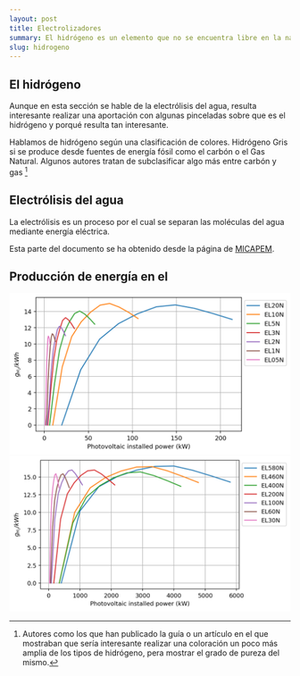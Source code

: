 ```yaml
---
layout: post
title: Electrolizadores
summary: El hidrógeno es un elemento que no se encuentra libre en la naturaleza, por lo que debe ser producido. Por ello se considera como un vector o portador energético. Los electrolizadores utilizan la energía eléctrica para romper la molécula de agua y separarla en hidrógeno y oxígeno. 
slug: hidrogeno
---
```


## El hidrógeno
Aunque en esta sección se hable de la electrólisis del agua, resulta interesante realizar una aportación con algunas pinceladas sobre que es el hidrógeno y porqué resulta tan interesante. 

Hablamos de hidrógeno según una clasificación de colores. Hidrógeno Gris si se produce desde fuentes de energía fósil como el carbón o el Gas Natural. Algunos autores tratan de subclasificar algo más entre carbón y gas [^1] 

## Electrólisis del agua

La electrólisis es un proceso por el cual se separan las moléculas del agua mediante energía eléctrica.  

Esta parte del documento se ha obtenido desde la página de <a href="/projects/micapem" target="_blank">MICAPEM</a>.

## Producción de energía en el



<img src='https://raw.githubusercontent.com/jordirenau/jordirenau.github.io/main/docs/_posts/2021-02-15-electrolizador_images/ratio_to_energy_upto_EL20N.png' alt='Producción de hidrógeno de baja potencia' />



<img src='https://raw.githubusercontent.com/jordirenau/jordirenau.github.io/main/docs/_posts/2021-02-15-electrolizador_images/ratio_to_energy_upto_EL580N.png' alt='Producción de hidrógeno de alta potencia' />





[^1]: Autores como los que han publicado la guía o un artículo en el que mostraban que sería interesante realizar una coloración un poco más amplia de los tipos de hidrógeno, pera mostrar el grado de pureza del mismo. 
